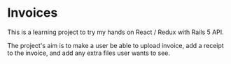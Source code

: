 # Invoices

This is a learning project to try my hands on React / Redux with Rails 5 API.

The project's aim is to make a user be able to upload invoice, add a receipt to the invoice, and add any extra files user wants to see.
